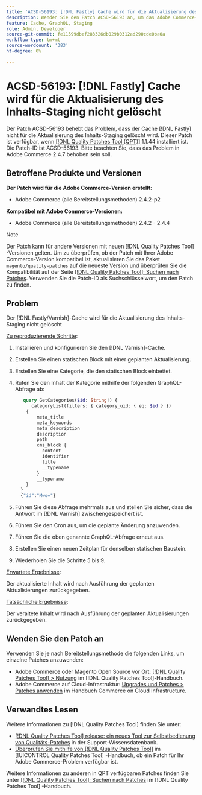 ```yaml
---
title: 'ACSD-56193: [!DNL Fastly] Cache wird für die Aktualisierung des Inhalts-Staging nicht gelöscht'
description: Wenden Sie den Patch ACSD-56193 an, um das Adobe Commerce-Problem zu beheben, bei dem der [!DNL Fastly] Cache für die Aktualisierung des Inhalts-Staging nicht gelöscht wird.
feature: Cache, GraphQL, Staging
role: Admin, Developer
source-git-commit: fe11599dbef283326db029b0312ad290cde0ba0a
workflow-type: tm+mt
source-wordcount: '383'
ht-degree: 0%

---
```


# ACSD-56193: [!DNL Fastly] Cache wird für die Aktualisierung des Inhalts-Staging nicht gelöscht

Der Patch ACSD-56193 behebt das Problem, dass der Cache [!DNL Fastly] nicht für die Aktualisierung des Inhalts-Staging gelöscht wird. Dieser Patch ist verfügbar, wenn [[!DNL Quality Patches Tool (QPT)]](https://experienceleague.adobe.com/en/docs/commerce-knowledge-base/kb/announcements/commerce-announcements/magento-quality-patches-released-new-tool-to-self-serve-quality-patches) 1.1.44 installiert ist. Die Patch-ID ist ACSD-56193. Bitte beachten Sie, dass das Problem in Adobe Commerce 2.4.7 behoben sein soll.

## Betroffene Produkte und Versionen

**Der Patch wird für die Adobe Commerce-Version erstellt:**

* Adobe Commerce (alle Bereitstellungsmethoden) 2.4.2-p2

**Kompatibel mit Adobe Commerce-Versionen:**

* Adobe Commerce (alle Bereitstellungsmethoden) 2.4.2 - 2.4.4

>[!NOTE]
>
>Der Patch kann für andere Versionen mit neuen [!DNL Quality Patches Tool] -Versionen gelten. Um zu überprüfen, ob der Patch mit Ihrer Adobe Commerce-Version kompatibel ist, aktualisieren Sie das Paket `magento/quality-patches` auf die neueste Version und überprüfen Sie die Kompatibilität auf der Seite [[!DNL Quality Patches Tool]: Suchen nach Patches](https://experienceleague.adobe.com/tools/commerce-quality-patches/index.html). Verwenden Sie die Patch-ID als Suchschlüsselwort, um den Patch zu finden.

## Problem

Der [!DNL Fastly/Varnish]-Cache wird für die Aktualisierung des Inhalts-Staging nicht gelöscht

<u>Zu reproduzierende Schritte</u>:

1. Installieren und konfigurieren Sie den [!DNL Varnish]-Cache.
1. Erstellen Sie einen statischen Block mit einer geplanten Aktualisierung.
1. Erstellen Sie eine Kategorie, die den statischen Block einbettet.
1. Rufen Sie den Inhalt der Kategorie mithilfe der folgenden GraphQL-Abfrage ab:

   ```GraphQL
      query GetCategories($id: String!) {
         categoryList(filters: { category_uid: { eq: $id } }) 
       {
           meta_title
           meta_keywords
           meta_description
           description
           path
           cms_block {
             content
             identifier
             title
             __typename
           }
           __typename
       }
     }
     {"id":"Mwo="}
   ```

1. Führen Sie diese Abfrage mehrmals aus und stellen Sie sicher, dass die Antwort im [!DNL Varnish] zwischengespeichert ist.
1. Führen Sie den Cron aus, um die geplante Änderung anzuwenden.
1. Führen Sie die oben genannte GraphQL-Abfrage erneut aus.
1. Erstellen Sie einen neuen Zeitplan für denselben statischen Baustein.
1. Wiederholen Sie die Schritte 5 bis 9.

<u>Erwartete Ergebnisse</u>:

Der aktualisierte Inhalt wird nach Ausführung der geplanten Aktualisierungen zurückgegeben.

<u>Tatsächliche Ergebnisse</u>:

Der veraltete Inhalt wird nach Ausführung der geplanten Aktualisierungen zurückgegeben.

## Wenden Sie den Patch an

Verwenden Sie je nach Bereitstellungsmethode die folgenden Links, um einzelne Patches anzuwenden:

* Adobe Commerce oder Magento Open Source vor Ort: [[!DNL Quality Patches Tool] > Nutzung](/help/tools/quality-patches-tool/usage.md) im [!DNL Quality Patches Tool]-Handbuch.
* Adobe Commerce auf Cloud-Infrastruktur: [Upgrades und Patches > Patches anwenden](https://experienceleague.adobe.com/docs/commerce-cloud-service/user-guide/develop/upgrade/apply-patches.html) im Handbuch Commerce on Cloud Infrastructure.

## Verwandtes Lesen

Weitere Informationen zu [!DNL Quality Patches Tool] finden Sie unter:

* [[!DNL Quality Patches Tool] release: ein neues Tool zur Selbstbedienung von Qualitäts-Patches](https://experienceleague.adobe.com/en/docs/commerce-knowledge-base/kb/announcements/commerce-announcements/magento-quality-patches-released-new-tool-to-self-serve-quality-patches) in der Support-Wissensdatenbank.
* [Überprüfen Sie mithilfe von  [!DNL Quality Patches Tool]](/help/tools/quality-patches-tool/patches-available-in-qpt/check-patch-for-magento-issue-with-magento-quality-patches.md) im [!UICONTROL Quality Patches Tool] -Handbuch, ob ein Patch für Ihr Adobe Commerce-Problem verfügbar ist.


Weitere Informationen zu anderen in QPT verfügbaren Patches finden Sie unter [[!DNL Quality Patches Tool]: Suchen nach Patches](https://experienceleague.adobe.com/tools/commerce-quality-patches/index.html) im [!DNL Quality Patches Tool] -Handbuch.
